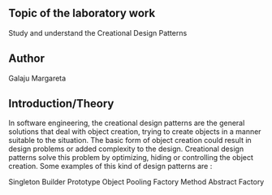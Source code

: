 Topic of the laboratory work
----------
Study and understand the Creational Design Patterns

Author
----------
Galaju Margareta

Introduction/Theory
----------
In software engineering, the creational design patterns are the general solutions that deal with object creation, trying to create objects in a manner suitable to the situation. The basic form of object creation could result in design problems or added complexity to the design. Creational design patterns solve this problem by optimizing, hiding or controlling the object creation.
Some examples of this kind of design patterns are :

Singleton
Builder
Prototype
Object Pooling
Factory Method
Abstract Factory
